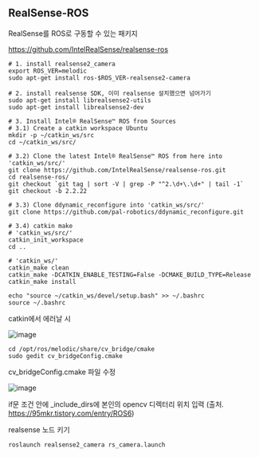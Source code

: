 ## RealSense-ROS
RealSense를 ROS로 구동할 수 있는 패키지

https://github.com/IntelRealSense/realsense-ros
```
# 1. install realsense2_camera
export ROS_VER=melodic
sudo apt-get install ros-$ROS_VER-realsense2-camera

# 2. install realsense SDK, 이미 realsense 설치했으면 넘어가기
sudo apt-get install librealsense2-utils
sudo apt-get install librealsense2-dev

# 3. Install Intel® RealSense™ ROS from Sources
# 3.1) Create a catkin workspace Ubuntu
mkdir -p ~/catkin_ws/src
cd ~/catkin_ws/src/

# 3.2) Clone the latest Intel® RealSense™ ROS from here into 'catkin_ws/src/'
git clone https://github.com/IntelRealSense/realsense-ros.git
cd realsense-ros/
git checkout `git tag | sort -V | grep -P "^2.\d+\.\d+" | tail -1`
git checkout -b 2.2.22

# 3.3) Clone ddynamic_reconfigure into 'catkin_ws/src/'
git clone https://github.com/pal-robotics/ddynamic_reconfigure.git

# 3.4) catkin make
# 'catkin_ws/src/'
catkin_init_workspace
cd ..

# 'catkin_ws/'
catkin_make clean
catkin_make -DCATKIN_ENABLE_TESTING=False -DCMAKE_BUILD_TYPE=Release
catkin_make install

echo "source ~/catkin_ws/devel/setup.bash" >> ~/.bashrc
source ~/.bashrc
```

catkin에서 에러날 시

![image](https://user-images.githubusercontent.com/57993534/126032120-a0bf9101-c24d-46cf-ad65-d7c2442e4d11.png)
```
cd /opt/ros/melodic/share/cv_bridge/cmake
sudo gedit cv_bridgeConfig.cmake
```
cv_bridgeConfig.cmake 파일 수정

![image](https://user-images.githubusercontent.com/57993534/126032168-f75d3a02-f7f9-46a7-ae16-dae2a7f89102.png)

if문 조건 안에 _include_dirs에 본인의 opencv 디렉터리 위치 입력
(출처. https://95mkr.tistory.com/entry/ROS6)

realsense 노드 키기
```
roslaunch realsense2_camera rs_camera.launch
```
